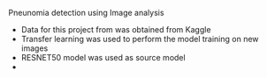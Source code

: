 Pneunomia detection using Image analysis
- Data for this project from was obtained from Kaggle
- Transfer learning was used to perform the model training on new images
- RESNET50 model was used as source model
-
